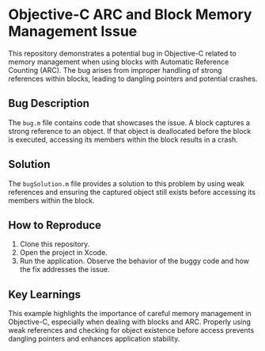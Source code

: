 # Objective-C ARC and Block Memory Management Issue

This repository demonstrates a potential bug in Objective-C related to memory management when using blocks with Automatic Reference Counting (ARC). The bug arises from improper handling of strong references within blocks, leading to dangling pointers and potential crashes.

## Bug Description
The `bug.m` file contains code that showcases the issue. A block captures a strong reference to an object. If that object is deallocated before the block is executed, accessing its members within the block results in a crash.

## Solution
The `bugSolution.m` file provides a solution to this problem by using weak references and ensuring the captured object still exists before accessing its members within the block.

## How to Reproduce
1. Clone this repository.
2. Open the project in Xcode.
3. Run the application. Observe the behavior of the buggy code and how the fix addresses the issue.

## Key Learnings
This example highlights the importance of careful memory management in Objective-C, especially when dealing with blocks and ARC.  Properly using weak references and checking for object existence before access prevents dangling pointers and enhances application stability.
